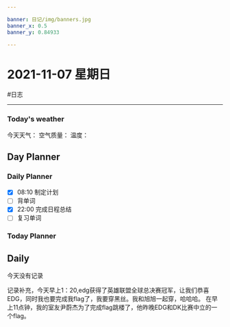 ```yaml
---

banner: 日记/img/banners.jpg
banner_x: 0.5
banner_y: 0.84933

---
```

# 2021-11-07 星期日
#日志 

---

### Today's weather
今天天气：
空气质量：
温度：
## Day Planner

### Daily Planner
- [x] 08:10 制定计划
- [ ] 背单词
- [x] 22:00 完成日程总结
- [ ] 复习单词

### Today Planner

## Daily
今天没有记录

记录补充，今天早上1：20,edg获得了英雄联盟全球总决赛冠军，让我们恭喜EDG，同时我也要完成我flag了，我要穿黑丝。我和旭旭一起穿，哈哈哈。
在早上11点钟，我的室友尹蔚杰为了完成flag跳楼了，他昨晚EDG和DK比赛中立的一个flag。

